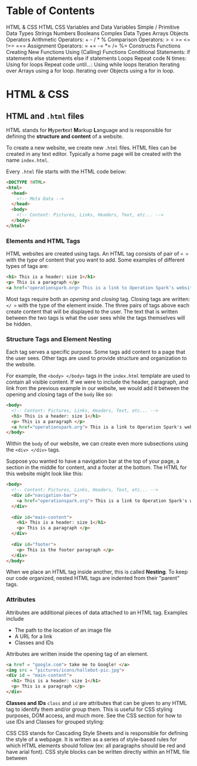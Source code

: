 # Table of Contents
HTML & CSS
HTML
CSS
Variables and Data
Variables
Simple / Primitive Data Types
Strings
Numbers
Booleans
Complex Data Types
Arrays
Objects
Operators
Arithmetic Operators: + - / * %
Comparison Operators: > < >= <= !== ===
Assignment Operators: = += -= *= /= %=
Constructs
Functions
Creating New Functions
Using (Calling) Functions
Conditional Statements:
if statements
else statements
else if statements
Loops
Repeat code N times: Using for loops
Repeat code until...: Using while loops
Iteration
Iterating over Arrays using a for loop.
Iterating over Objects using a for in loop.

# HTML & CSS

## HTML and `.html` files
HTML stands for **H**yper**t**ext **M**arkup **L**anguage and is responsible for defining the **structure and content** of a website. 

To create a new website, we create new `.html` files. HTML files can be created in any text editor. Typically a home page will be created with the name `index.html`. 

Every `.html` file starts with the HTML code below:

```html
<DOCTYPE !HTML>
<html>
  <head>
    <!-- Meta Data -->
  </head>
  <body>
    <!-- Content: Pictures, Links, Headers, Text, etc... -->
  </body>
</html>
```

### Elements and HTML Tags
HTML websites are created using tags. An HTML tag consists of pair of `< >` with the *type* of content that you want to add. Some examples of different types of tags are:

```html
<h1> This is a header: size 1</h1>
<p> This is a paragraph </p>
<a href="operationspark.org> This is a link to Operation Spark's website </a>
```


Most tags require both an *opening* and *closing* tag. Closing tags are written: `</ >` with the type of the element inside. The three pairs of tags above each create content that will be displayed to the user. The text that is written between the two tags is what the user sees while the tags themselves will be hidden.

### Structure Tags and Element Nesting
Each tag serves a specific purpose. Some tags add content to a page that the user sees. Other tags are used to provide structure and organization to the website. 

For example, the `<body> </body>` tags in the `index.html` template are used to contain all visible content. If we were to include the header, paragraph, and link from the previous example in our website, we would add it between the opening and closing tags of the `body` like so:

```html
<body>
  <!-- Content: Pictures, Links, Headers, Text, etc... -->
  <h1> This is a header: size 1</h1>
  <p> This is a paragraph </p>
  <a href="operationspark.org"> This is a link to Operation Spark's website </a>
</body>
```

Within the `body` of our website, we can create even more subsections using the `<div> </div>` tags.

Suppose you wanted to have a navigation bar at the top of your page, a section in the middle for content, and a footer at the bottom. The HTML for this website might look like this:

```html
<body>
  <!-- Content: Pictures, Links, Headers, Text, etc... -->
  <div id="navigation-bar"> 
    <a href="operationspark.org"> This is a link to Operation Spark's website </a>
  </div> 
  
  <div id="main-content">
    <h1> This is a header: size 1</h1>
    <p> This is a paragraph </p>
  </div>
  
  <div id="footer"> 
    <p> This is the footer paragraph </p>
  </div>
</body>
```

When we place an HTML tag inside another, this is called **Nesting**. To keep our code organized, nested HTML tags are indented from their "parent" tags. 

### Attributes
Attributes are additional pieces of data attached to an HTML tag. Examples include
- The path to the location of an image file 
- A URL for a link
- Classes and IDs

Attributes are written inside the opening tag of an element. 

```html
<a href = "google.com"> take me to Google! </a>
<img src = "pictures/icons/hallebot-pic.jpg">
<div id = "main-content">
  <h1> This is a header: size 1</h1>
  <p> This is a paragraph </p>
</div>
```
**Classes and IDs**
`class` and `id` are attributes that can be given to any HTML tag to identify them and/or group them.
This is useful for CSS styling purposes, DOM access, and much more. See the CSS section for how to use IDs and Classes for grouped styling:


CSS
CSS stands for Cascading Style Sheets and is responsible for defining the style of a webpage. It is written as a series of style-based rules for which HTML elements should follow (ex: all paragraphs should be red and have arial font). CSS style blocks can be written directly within an HTML file between <style> tags or in a separate .css file. 

Style Block
A collection of style rules that a specific HTML tag (or set of HTML tags) should follow. They require a selector, {curly braces}, and properties.

selector {
  property-name: property-value;
}


This example sets the rule: all paragraphs should be red and use arial font:

p {
  color: red;
  font: arial;
}

CSS Property
Properties are the various ways in which we can style HTML elements. They are written with the name of the property, the desired value, and end with a semicolon.

color: red;


There are hundreds of properties and values to choose from. Google is your friend.


CSS Selector
The selector determines which HTML tags will be styled. Selectors can be:
The name of a HTML tag
An id attribute name written as #id
A class attribute name written as .class 
This example sets the rule: all tags with the class="mainText" attribute will have a background color of blue and all tags with the id="headline" attribute will have font-size of 28 pixels and be black.

.mainText {
  background-color: blue;
}

#headline {
  font-size: 28px;
  color: black;
}
  	
Variables and Data

There are only a few types of data in JavaScript which fall into two categories: simple data types and complex data types. Every type of data can be stored in a variable. 
Variables
A variable is a named container for data.
The var keyword declares a new variable with a variableName
The variable is assigned a value using the = operator. 
Variables only need to be declared once but can be re-assigned many times. 
Referencing the name of the variable will return the value it contains.

var variableName = "some data";	    => variableName returns "some data"
Simple / Primitive Data Types
Simple / primitive data types represent a single value. 

Strings
A collection of characters / symbols surrounded by quotes (" " or ' '). 
Strings can be combined using the + operator
Strings have a length property which returns the number of characters in the string

var name = "ben";
var phrase = "hello " + name;	   => phrase returns "hello ben"
var phraseLength = phrase.length;  => phraseLength returns 9


Numbers
Any numerical value: positive, negative, or with decimal points
Numbers can be created with arithmetic expressions

var age = 17;				   => age returns 17  
var sum = (age + 3) * 10;		   => sum returns 200 
 
Booleans
A true or false value. Typically used in conditional statements.
Booleans can be created with boolean expressions using comparison operators
Comparison Operators are: >, >=, <, <=, === (equal), !== (not equal)

var canDrive = true;
var bool = (sum === 200);  		=> bool returns true
var canVote = (age >= 18);  		=> canVote returns false
Complex Data Types
Complex Data Types represent a collection of values. They can contain ANY type of data, simple or complex. Each piece of data is stored at a particular position in the collection (at an index for Arrays, at a key for Objects).

Arrays
Arrays are collections of data in an ordered list.
Array values are stored in square brackets separated by commas: [ ]
var myArray = ['a', 'b', 'c'];


Arrays are Zero-Indexed.  Every element (data value) has an index: the numerical position of the value in the list. The first value in the list has an index of 0 and each index after increases by 1.


Bracket notation accesses / modifies the value in the array at the index provided:
var firstValue = myArray[0];	⇒ firstValue = 'a';
myArray[2] = 'd';			⇒ assigns index 2 to 'd'
						⇒ myArray = ['a', 'b', 'd'];

myArray.length property returns the number of elements currently in myArray. 
var arrayLength = myArray.length;	⇒ arrayLength = 3


Arrays have a .push() method (and more) that adds a value to the end of the Array. 
myArray.push('e');	⇒ myArray = ['a', 'b', 'd', 'e']


Example: Storing your day's schedule as a list of activities

var schedule = ['math', 'english', 'spanish', 'physics', 'band'];
var firstPeriod = schedule[0];		=> firstPeriod is math
var thirdPeriod = schedule[2];		=> thirdPeriod is spanish

// dropping physics and taking up history
schedule[3] = 'history';	

var numberOfClasses = schedule.length;	=> numberOfClasses is 5

// adding afterschool activities
schedule.push('soccer practice');
schedule.push('tutoring');




Objects
Objects are collections of data that describe a single entity:
Object values are stored in curly braces { }. Every value has a key that it is paired with. Each key:value pair is called a property.
var myObject = { 
  key1: 'a', 
  key2: 'b',
  key3: 'c'  
};


Access/Update Object values with Dot Notation:
var myValue = myObject.key1; 	⇒ myValue = 'a'
myObject.key1 = 'apple'; 		⇒ reassigns key1 to apple


Access/Update Object values with Bracket Notation. When using bracket notation the key must be written as a string and this is typically done using a variable: 
var myKey = "key1";
var myValue = myObject[myKey]; 	⇒ myValue = 'a'
myObject[myKey] = 'apple';		⇒ reassigns key1 to apple


Objects don't have a .length property.

Example: Storing all information about a single user in an Object

var user = { 
name: "John", 
age: 25, 
isAdmin: false 
};

var userName = user.name;			=> userName = "John"
var userAge = user.age;			=> userAge = 25
user.age = 26;					=> userAge = 26
var newAge = user["age"];			=> newAge = 26
user.isAdmin = true;				=> changes isAdmin to true
user["isAdmin"] = false;			=> changes isAdmin to false

Operators
Operators act on data (operands) to produce new data values.

Arithmetic Operators: + - / * % 
Used to perform Mathematical operations
Return Numbers (the + operator can be used on Strings however)

var sum = 4 + 5;		=> sum = 9
var diff = 4 - 5;		=> diff = -1
var quotient = 4 / 5;		=> quotient = 0.8
var product = 4 * 5;		=> product = 20;
var remainder = 4 % 5;	=> remainder = 4

Comparison Operators: > < >= <= !== ===
Used to compare any two values
Return Booleans
The === and !== operators should always be used instead of == or !=

var lessThan = 4 < 5;			  => lessThan = true
var lessThanOrEqual = 4 <= 5;	  => lessThanOrEqual = true
var greaterThan = 4 > 5;		  => greaterThan = false
var greaterThanOrEqual = 4 >= 5;	  => greaterThanOrEqual = false
var equalTo = 4 === 5;	  	  => equalTo = false
var notEqualTo = 4 !== 5;	  	  => notEqualTo = true

Assignment Operators: = += -= *= /= %=
Used to assign new values to variables
Return the value provided for assignment
The = operator can be combined with Arithmetic operators

var number = 5;			=> number = 5
number += 1;			=> number = number + 1 = 6
number *= 2;			=> number = number * 2 = 12
number /= 4;			=> number = number / 4 = 3
number %= 2;			=> number = number % 2 = 1




Constructs
Functions
Functions are reusable blocks of code that execute a sequence. The can accept inputs and return a new data value. 

There are two phases to Functions: declaring functions and calling functions


Creating New Functions
The basic syntax for creating a function looks like this:


function <functionName>(<param1>, <param2>) {
  // code to be reused
}


Parameters (<param1>, <param2>)are variables that reference the inputs to a function when the function is called.
The function's {code block} defines the code to be executed when the function is called.
The return keyword (see example below) determines what value is returned to the caller of the function when the function is called.
The example function below accepts two number inputs and returns their sum.


function add(num1, num2) {
  var sum = num1 + num2;
  return sum;
}

Using (Calling) Functions 
A Function Call is how we command a function to execute its code and return a value. It looks like this: <functionName>(<argument1>, <argument2>)
Arguments are specific input values to be used by the function when making a function call.
The function call will return a value which may be assigned to a variable.

var result1 = add(2, 3);				=> result1 returns 5
var result2 = add(result1, 5);			=> result2 returns 10
var result3 = add(result1, result2);		=> result3 returns 15

Conditional Statements: 
Often times, programs will need to perform some action conditionally, meaning the action will occur only IF some condition is true. For example, GMail.com will only allow you to view your emails IF you enter your password correctly. Consider the variables below:

var age = 25, isAdmin = false;

if statements
Runs a {code block} only if a condition is true. 
The condition can be any boolean value ( true / false ) or any boolean expression using a comparison operator. The condition MUST be inside (parentheses). 

if (age >= 18) {
	// code to allow user to access mature content
}

else statements
MUST follow an if statement
else statements DO NOT have a condition of their own. 
Runs a {code block} only if the previous condition is false. 

if (isAdmin) {
	// code to allow user to access administrative content
} else {
	// code to deny user access to all content
}


else if statements
MUST follow an if (could be another else if statement)
else if statements are else statements with a condition. 
Runs a {code block} only if the previous condition is false and its own condition is true.

if (isAdmin) {
	// code to allow user to access administrative content
} else if (age >= 18) {
	// code to allow user to access mature content
} else {
	// code to deny user access to all content
}

Loops
Loops allow us to repeat some code multiple times. When creating loops to repeat our code, it is helpful to think about 3 questions: 1) What do you want to repeat? 2) What changes from loop to loop? 3) How long will the loop run?

Repeat code until...: Using while loops
while loops repeatedly execute a block of code while some condition remains true.
The condition is a boolean expression wrapped in parentheses ( ). The value of the expression is checked before each loop . If the condition is  true the loop will continue. If it is false the loop will break.
Below is an example of a loop increases the value of age by 1 until it equals 18.

var age = 0;
while (age < 18) {
	age = age + 1;
}
console.log("you can now vote!");


Repeat code N times: Using for loops
for loops use a counting variable to repeat code a specific number of times.
They require three statements wrapped in( parentheses ) and separated by semicolons. (see below for example)


The start statement: declare the counting variable i and set its starting value. We use this variable track how many loops have been performed. 
The stop condition is written as a boolean expression whose value is checked before each loop. While this expression is true the loop will repeat execution.
The update statement changes the value of the counting variable after each loop so that eventually the stop condition is false. Failure to do so can result in infinite loops!


Below is an example of a loop that runs 10 times and prints:
	"loop #1", "loop #2", "loop #3"..., "loop #10"

    start     stop     update
for (var i = 1; i <= 10; i = i + 1) {
	console.log("loop #" + i);
}





Iteration
Iteration is the process of accessing values in a Collection using a loop. 

Iterating over Arrays using a for loop.
The counting variable i will count all indexes in the Array starting at 0.
The stop condition: i < arr.length will make the loop run once for each index in the array, stopping after the last index ( i = arr.length - 1 )
Inside the loop, we use bracket notation: arr[i] to access each value in the Array. The value accessed by arr[i] change as the value of i changes on each loop.

for (var i = 0; i < arr.length; i = i + 1) {
var eachValue = arr[i]
// code to repeat using eachValue and/or i
}

This example iterates over the nums Array and prints each value doubled


// indexes:  0,  1,  2,  3,  4
var nums = [10, 20, 30, 40, 50];
for (var i = 0; i < nums.length; i = i + 1) {
var eachNum = nums[i];
console.log(eachNum * 2);
}

Iterating over Objects using a for in loop.
for in loops are loop designed specifically to iterate over the properties of Objects
The variable key is assigned to each key of the obj Object on each loop. 
To access the values along the way we use bracket notation: obj[key]. The each value accessed by obj[key] will change as the value of key changes.

for (var eachKey in obj) {
var eachValue = obj[key]
// code to do something with each key and/or value
}

This example iterates over the grades Object and adds 10 to every grade


var grades = {english: 75, math: 80, spanish: 83};
for (var key in grades) {
var eachGrade = grades[key];
grades[key] = (eachGrade + 10);
}
// grades = {english: 85, math: 90, spanish: 93};

